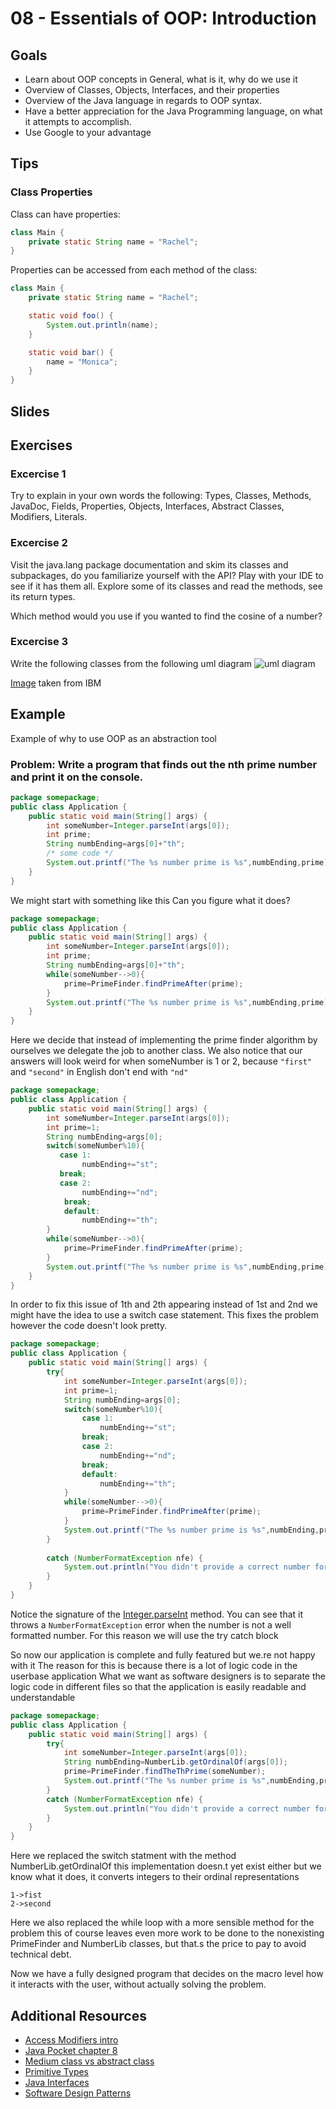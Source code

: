 # 08 - Essentials of OOP: Introduction

<Teacher name="Juan"></Teacher>

## Goals

- Learn about OOP concepts in General, what is it, why do we use it
- Overview of Classes, Objects, Interfaces, and their properties
- Overview of the Java language in regards to OOP syntax.
- Have a better appreciation for the Java Programming language, on what it attempts to accomplish.
- Use Google to your advantage

## Tips

### Class Properties

Class can have properties:

```java
class Main {
    private static String name = "Rachel";
}
```

Properties can be accessed from each method of the class:

```java
class Main {
    private static String name = "Rachel";

    static void foo() {
        System.out.println(name);
    }

    static void bar() {
        name = "Monica";
    }
}
```


## Slides


<GoogleSlides src="https://docs.google.com/presentation/d/e/1U1_ie1WHDHufCTCN_r09Ke0fCG5JaFlywYD8yq4trXI/embed?start=false&loop=false&delayms=3000"></GoogleSlides>

## Exercises

### Excercise 1
Try to explain in your own words the following: Types, Classes, Methods, JavaDoc, Fields, Properties, Objects, Interfaces, Abstract Classes, Modifiers, Literals.

### Excercise 2
Visit the java.lang package documentation and skim its classes and subpackages, do you familiarize yourself with the API? Play with your IDE to see if it has them all. 
Explore some of its classes and read the methods, see its return types.

Which method would you use if you wanted to find the cosine of a number?

### Excercise 3

Write the following classes from the following uml diagram
![uml diagram](https://www.ibm.com/developerworks/rational/library/content/RationalEdge/sep04/bell/bell_fig8.jpg)

[Image](https://www.ibm.com/developerworks/rational/library/content/RationalEdge/sep04/bell/index.html) taken from IBM

## Example 
Example of why to use OOP as an abstraction tool
### Problem: Write a program that finds out the nth prime number and print it on the console.
```java
package somepackage;
public class Application {
    public static void main(String[] args) {
        int someNumber=Integer.parseInt(args[0]);
        int prime;
        String numbEnding=args[0]+"th";
        /* some code */
        System.out.printf("The %s number prime is %s",numbEnding,prime);
    }
}
```
We might start with something like this
Can you figure what it does?
```java
package somepackage;
public class Application {
    public static void main(String[] args) {
        int someNumber=Integer.parseInt(args[0]);
        int prime;
        String numbEnding=args[0]+"th";
        while(someNumber-->0){
            prime=PrimeFinder.findPrimeAfter(prime);
        }
        System.out.printf("The %s number prime is %s",numbEnding,prime);
    }
}
```
Here we decide that instead of implementing the prime finder algorithm by ourselves we delegate the job to another class.
We also notice that our answers will look weird for when someNumber is 1 or 2, because `"first"` and `"second"` in English don't end with `"nd"` 

```java
package somepackage;
public class Application {
    public static void main(String[] args) {
        int someNumber=Integer.parseInt(args[0]);
        int prime=1;
        String numbEnding=args[0];
        switch(someNumber%10){
           case 1:
                numbEnding+="st";
           break;
           case 2:
                numbEnding+="nd";
            break;
            default:
                numbEnding+="th";
        }
        while(someNumber-->0){
            prime=PrimeFinder.findPrimeAfter(prime);
        }
        System.out.printf("The %s number prime is %s",numbEnding,prime);
    }
}
```
In order to fix this issue of 1th and 2th appearing instead of 1st and 2nd we might have the idea to use a switch case statement.
This fixes the problem however the code doesn't look pretty.
```java
package somepackage;
public class Application {
    public static void main(String[] args) {
        try{
            int someNumber=Integer.parseInt(args[0]);
            int prime=1;
            String numbEnding=args[0];
            switch(someNumber%10){
                case 1:
                    numbEnding+="st";
                break;
                case 2:
                    numbEnding+="nd";
                break;
                default:
                    numbEnding+="th";
            }
            while(someNumber-->0){
                prime=PrimeFinder.findPrimeAfter(prime);
            }
            System.out.printf("The %s number prime is %s",numbEnding,prime);
        }
            
        catch (NumberFormatException nfe) {
            System.out.println("You didn't provide a correct number format!");
        }
    }
}

```
Notice the signature of the [Integer.parseInt](https://docs.oracle.com/javase/7/docs/api/java/lang/Integer.html#parseInt(java.lang.String)
) method. You can see that it throws a `NumberFormatException` error when the number is not a well formatted number. For this reason we will use the try catch block

So now our application is complete and fully featured but we.re not happy with it
The reason for this is because there is a lot of logic code in the userbase application
What we want as software designers is to separate the logic code in different files so that the application is easily readable and understandable

```java
package somepackage;
public class Application {
    public static void main(String[] args) {
        try{
            int someNumber=Integer.parseInt(args[0]);
            String numbEnding=NumberLib.getOrdinalOf(args[0]);
            prime=PrimeFinder.findTheThPrime(someNumber);
            System.out.printf("The %s number prime is %s",numbEnding,prime);
        }          
        catch (NumberFormatException nfe) {
            System.out.println("You didn't provide a correct number format!");
        }
    }
}
```
Here we replaced the switch statment with the method NumberLib.getOrdinalOf this implementation doesn.t yet exist either but we know what it does, it converts integers to their ordinal representations
```
1->fist
2->second
```
Here we also replaced the while loop with a more sensible method for the problem this of course leaves even more work to be done to the nonexisting PrimeFinder and NumberLib classes, but that.s the price to pay to avoid technical debt.

Now we have a fully designed program that decides on the macro level how it interacts with the user, without actually solving the problem.  


## Additional Resources
- [Access Modifiers intro](https://docs.oracle.com/javase/tutorial/java/javaOO/accesscontrol.html)
- [Java Pocket chapter 8](https://www.oreilly.com/library/view/java-8-pocket/9781491901083/ch08.html)
- [Medium class vs abstract class](https://medium.com/heuristics/interface-vs-abstract-class-vs-concrete-class-196f20c3af9a)
- [Primitive Types](https://en.wikibooks.org/wiki/Java_Programming/Primitive_Types)
- [Java Interfaces](https://www.guru99.com/java-interface.html)
- [Software Design Patterns](https://en.wikipedia.org/wiki/Software_design_pattern)
